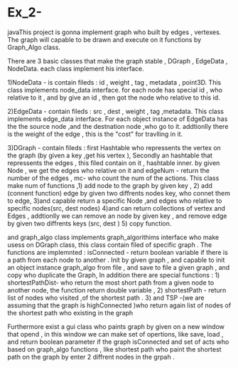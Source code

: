 # Ex_2-

javaThis project is gonna implement graph who built by edges  , vertexes.
The graph will capable to be drawn and execute on it functions by Graph_Algo class.


There are 3 basic classes that make the graph stable , DGraph , EdgeData , NodeData.
each class implement his interface.

1)NodeData - is contain fileds : id , weight , tag , metadata , point3D.
This class implements node_data interface.
for each node has special id ,  who relative to it  , and by give an id , 
then got the node who relative to this id.
 
2)EdgeData - contain fileds : src , dest , weight , tag ,metadata.
This class implements edge_data interface.
For each object instance of EdgeData has the the source node 
,and the destnation node ,who go to it.
addtionlly there is the weight of the edge , this is the "cost" for travlling in it.

3)DGraph -  contain fileds : first Hashtable who repressents the vertex on the graph (by given a key ,get his vertex ),
Secondly an hashtable that repressents the edges ,  this filed contain on it , hashtable inner.
by given Node ,  we get the edges who relative on it 
and edgeNum -  return the number of the edges ,  mc- who count the num of the actions.
This class make num of functions ,1) add node to the graph by given key ,
2) add (connent function) edge by given two diffrents nodes key, who connet them to edge, 
3)and capable return a specific Node ,and edges who relative to specific nodes(src, dest  nodes)
4)and can return collections of vertex and Edges , addtionlly we can remove an node by given key ,  and remove edge 
by given  two diffrents keys (src,  dest ) 5) copy function.

and graph_algo class implements graph_algorithims interface  who make usess on DGraph class, this class contain filed of specific graph .
The functions are implemnted :  isConnected  - return boolean variable if there is a path from each node to another .
Init by given graph  , and capable to init an object instance graph_algo from file , and save to file a given graph , and copy who duplicate the Graph,
In addition there are special functions : 1) shortestPathDist- who return the most short path from a given node to another node,
the function return double variable ,  2) shortestPath - return list of nodes who visited ,of the shortest path .
3) and TSP -(we are assuming that the graph is highConnected )who return again list of nodes of the shortest path 
who existing in the graph


Furthermore exist a gui class who paints graph by given on  a new window that opend , in this window we can make set of opertions, like save, load , 
and return boolean parameter if the graph isConnected and set of acts who based on graph_algo  functions , 
like shortest path who paint the shortest path on the graph by enter 2 diffrent nodes in the grpah .







